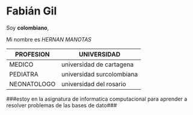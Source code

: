 
# Fabián Gil

Soy **colombiano**, 

Mi nombre es *HERNAN* _MANOTAS_ 

**PROFESION**  | **UNIVERSIDAD** 
---------  |  ------------
 MEDICO  |  universidad de cartagena 
 PEDIATRA  |  universidad surcolombiana
 NEONATOLOGO  |  universidad del rosario
 
 ###estoy en la asignatura de informatica computacional para aprender a resolver problemas de las bases de dato### 

